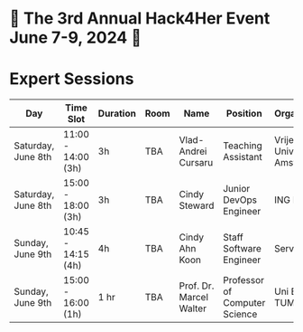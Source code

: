 
# 🌟 The 3rd Annual Hack4Her Event June 7-9, 2024 🌟

# Expert Sessions

| Day                  | Time Slot              | Duration | Room | Name                     | Position                    | Organization                |
|----------------------|------------------------|----------|------|--------------------------|-----------------------------|-----------------------------|
| Saturday, June 8th   | 11:00 - 14:00 (3h)     | 3h       | TBA  | Vlad-Andrei Cursaru      | Teaching Assistant          | Vrije Universiteit Amsterdam|
| Saturday, June 8th   | 15:00 - 18:00 (3h)     | 3h       | TBA  | Cindy Steward            | Junior DevOps Engineer      | ING Bank                    |
| Sunday, June 9th     | 10:45 - 14:15 (4h)     | 4h       | TBA  | Cindy Ahn Koon           | Staff Software Engineer     | Service Now                 |
| Sunday, June 9th     | 15:00 - 16:00 (1h)     | 1 hr     | TBA  | Prof. Dr. Marcel Walter  | Professor of Computer Science | Uni Bremen, TUM         |

